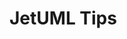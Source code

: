 # JetUML Tips

<div id=body></div>

<script src="https://ajax.googleapis.com/ajax/libs/jquery/3.5.1/jquery.min.js"></script>

<script>

  

  $.ajaxSetup(
    {
      async: false
    }
  );

  jQuery.get('src/ca/mcgill/cs/jetuml/JetUML.properties', data => 
    {
      var numTips = 0;
      var lines = data.split("\n");
      for(var i = 0; i<lines.length; i++)
      {
      	var line = lines[i];
      	if (line.includes("tips.quantity="))
      	{
      		numTips = line.split("tips.quantity=")[1];
      		break;
      	}
      }

      for(var j = 1; j <= numTips; j++)
      {
        var tipFileName = "tip-" + j + ".json";
        var tipPath = "tipdata/tips/" + tipFileName;
        $.getJSON(tipPath, data =>
          {
          	var collapsibleTip = $('<button/>', 
          	{
              text: data["title"],
              id: 'button_j',
              class: 'collapsible',
              click: function () { alert('hi'); }
            });
            $("#boddy").append(collapsibleTip);
          }
        );
      }
    }
  );

</script>